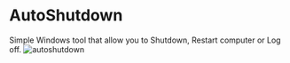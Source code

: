 # AutoShutdown
Simple Windows tool that allow  you to Shutdown, Restart computer or Log off.
![autoshutdown](https://cloud.githubusercontent.com/assets/16409363/25066747/1c04194c-2238-11e7-9473-128a4e1cc6be.jpg)
